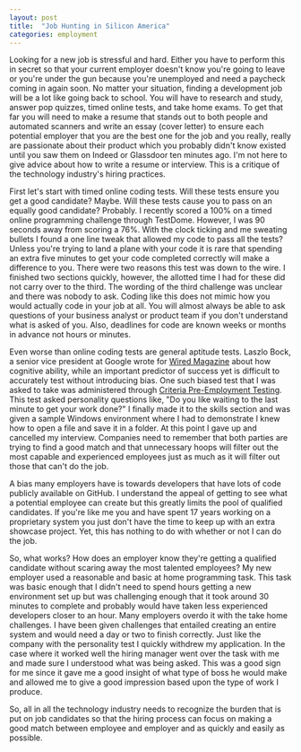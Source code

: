 ```yaml
---
layout: post
title:  "Job Hunting in Silicon America"
categories: employment
---
```

Looking for a new job is stressful and hard. Either you have to perform this in secret 
so that your current employer doesn't know you're going to leave or you're under the 
gun because you're unemployed and need a paycheck coming in again soon. No matter your 
situation, finding a development job will be a lot like going back to school. You will 
have to research and study, answer pop quizzes, timed online tests, and take home exams. 
To get that far you will need to make a resume that stands out to both people and 
automated scanners and write an essay (cover letter) to ensure each potential employer 
that you are the best one for the job and you really, really are passionate about their 
product which you probably didn't know existed until you saw them on Indeed or Glassdoor 
ten minutes ago. I'm not here to give advice about how to write a resume or interview. 
This is a critique of the technology industry's hiring practices.

First let's start with timed online coding tests. Will these tests ensure you get a good 
candidate? Maybe. Will these tests cause you to pass on an equally good candidate? 
Probably. I recently scored a 100% on a timed online programming challenge through 
TestDome. However, I was 90 seconds away from scoring a 76%. With the clock ticking and 
me sweating bullets I found a one line tweak that allowed my code to pass all the tests? 
Unless you're trying to land a plane with your code it is rare that spending an extra 
five minutes to get your code completed correctly will make a difference to you. There 
were two reasons this test was down to the wire.  I finished two sections quickly, however, 
the allotted time I had for these did not carry over to the third. The wording of the third 
challenge was unclear and there was nobody to ask. Coding like this does not mimic how you 
would actually code in your job at all. You will almost always be able to ask questions of 
your business analyst or product team if you don't understand what is asked of you. Also, 
deadlines for code are known weeks or months in advance not hours or minutes.

Even worse than online coding tests are general aptitude tests. Laszlo Bock, a senior vice 
president at Google wrote for [Wired Magazine](https://www.wired.com/2015/04/hire-like-google/)
 about how cognitive ability, while an important predictor of success yet is difficult to 
 accurately test without introducing bias. One such biased test that I was asked to take 
 was administered through [Criteria Pre-Employment Testing](https://www.ondemandassessment.com/index.php).
  This test asked personality questions like, "Do you like waiting to the last minute 
  to get your work done?" I finally made it to the skills section and was given a sample 
  Windows environment where I had to demonstrate I knew how to open a file and save it 
  in a folder. At this point I gave up and cancelled my interview. Companies need to 
  remember that both parties are trying to find a good match and that unnecessary hoops 
  will filter out the most capable and experienced employees just as much as it will 
  filter out those that can't do the job.
  
A bias many employers have is towards developers that have lots of code publicly available 
on GitHub. I understand the appeal of getting to see what a potential employee can create 
but this greatly limits the pool of qualified candidates. If you're like me you and have 
spent 17 years working on a proprietary system you just don't have the time to keep up 
with an extra showcase project. Yet, this has nothing to do with whether or not I can 
do the job. 

So, what works? How does an employer know they're getting a qualified candidate without 
scaring away the most talented employees? My new employer used a reasonable and basic at 
home programming task. This task was basic enough that I didn't need to spend hours getting 
a new environment set up but was challenging enough that it took around 30 minutes to 
complete and probably would have taken less experienced developers closer to an hour. 
Many employers overdo it with the take home challenges. I have been given challenges 
that entailed creating an entire system and would need a day or two to finish correctly.
 Just like the company with the personality test I quickly withdrew my application. In 
 the case where it worked well the hiring manager went over the task with me and made 
 sure I understood what was being asked. This was a good sign for me since it gave me a 
 good insight of what type of boss he would make and allowed me to give a good impression 
 based upon the type of work I produce.

So, all in all the technology industry needs to recognize the burden that is put on 
job candidates so that the hiring process can focus on making a good match between 
employee and employer and as quickly and easily as possible.